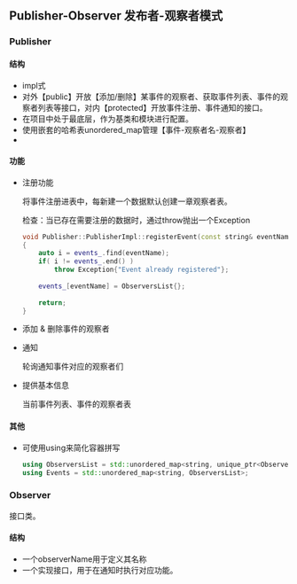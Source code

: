 

## Publisher-Observer  发布者-观察者模式

### Publisher

#### 结构

* impl式
* 对外【public】开放【添加/删除】某事件的观察者、获取事件列表、事件的观察者列表等接口，对内【protected】开放事件注册、事件通知的接口。
* 在项目中处于最底层，作为基类和模块进行配置。
* 使用嵌套的哈希表unordered_map管理【事件-观察者名-观察者】
* 

#### 功能

* 注册功能

    将事件注册进表中，每新建一个数据默认创建一章观察者表。

    检查：当已存在需要注册的数据时，通过throw抛出一个Exception

    ```cpp
    void Publisher::PublisherImpl::registerEvent(const string& eventName)
    { 
        auto i = events_.find(eventName);
        if( i != events_.end() )
            throw Exception{"Event already registered"};
        
        events_[eventName] = ObserversList{};
      
        return;
    }
    ```

* 添加 & 删除事件的观察者

* 通知

    轮询通知事件对应的观察者们

* 提供基本信息

    当前事件列表、事件的观察者表

#### 其他

* 可使用using来简化容器拼写

    ```cpp
    using ObserversList = std::unordered_map<string, unique_ptr<Observer>>;
    using Events = std::unordered_map<string, ObserversList>;
    ```



### Observer

接口类。

#### 结构

* 一个observerName用于定义其名称
* 一个实现接口，用于在通知时执行对应功能。



